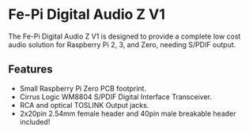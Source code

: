 <!--
---
name: Fe-Pi Digital Audio Z V1
class: board
type: audio
formfactor: pHAT
manufacturer: Fe-Pi
description: S/PDIF audio solution for the Raspberry Pi
url: https://fe-pi.com/products/fe-pi-digital-audio-z-v1
buy: https://fe-pi.com/products/fe-pi-digital-audio-z-v1
image: 'fepi-digital-audio-z-V1.png'
pincount: 40
eeprom: no
power:
  '1':
  '2':
ground:
  '6':
  '9':
  '14':
  '20':
  '25':
  '30':
  '34':
  '39':
pin:
  '3':
    mode: i2c
  '5':
    mode: i2c
  '12':
    name: BCLK (Bit Clock)
    mode: i2s
  '35':
    name: LRCLK (Left/Right Clock)
    mode: i2s
  '38':
    name: DIN (Data In)
    mode: i2s
  '40':
    name: DOUT (Data Out)
    mode: i2s
i2c:
  '0x3B':
    name: S/PDIF Digital Interface Transceiver
    device: WM8804G
-->
# Fe-Pi Digital Audio Z V1

The Fe-Pi Digital Audio Z V1 is designed to provide a complete low cost audio solution for Raspberry Pi 2, 3, and Zero, needing S/PDIF output.

## Features ##

* Small Raspberry Pi Zero PCB footprint.
* Cirrus Logic WM8804 S/PDIF Digital Interface Transceiver.
* RCA and optical TOSLINK Output jacks.
* 2x20pin 2.54mm female header and 40pin male breakable header included!

